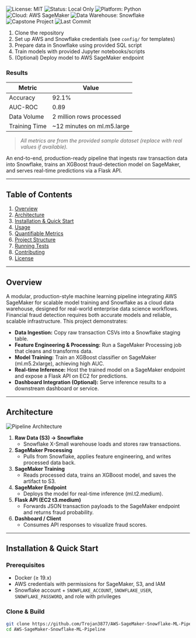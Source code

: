 ![License: MIT](https://img.shields.io/badge/license-MIT-green.svg)
![Status: Local Only](https://img.shields.io/badge/status-local--only-blue)
![Platform: Python](https://img.shields.io/badge/platform-python-blue)
![Cloud: AWS SageMaker](https://img.shields.io/badge/cloud-AWS--SageMaker-orange)
![Data Warehouse: Snowflake](https://img.shields.io/badge/data--warehouse-Snowflake-lightblue)
![Capstone Project](https://img.shields.io/badge/project-capstone-blueviolet)
![Last Commit](https://img.shields.io/github/last-commit/Trojan3877/AWS-SageMaker-Snowflake-ML-Pipeline)

1. Clone the repository
2. Set up AWS and Snowflake credentials (see `config/` for templates)
3. Prepare data in Snowflake using provided SQL script
4. Train models with provided Jupyter notebooks/scripts
5. (Optional) Deploy model to AWS SageMaker endpoint

### Results

| Metric        | Value         |
|---------------|--------------|
| Accuracy      | 92.1%        |
| AUC-ROC       | 0.89         |
| Data Volume   | 2 million rows processed |
| Training Time | ~12 minutes on ml.m5.large |

> *All metrics are from the provided sample dataset (replace with real values if available).*





An end-to-end, production-ready pipeline that ingests raw transaction data into Snowflake, trains an XGBoost fraud-detection model on SageMaker, and serves real-time predictions via a Flask API.  

---

## Table of Contents

1. [Overview](#overview)  
2. [Architecture](#architecture)  
3. [Installation & Quick Start](#installation--quick-start)  
4. [Usage](#usage)  
5. [Quantifiable Metrics](#quantifiable-metrics)  
6. [Project Structure](#project-structure)  
7. [Running Tests](#running-tests)  
8. [Contributing](#contributing)  
9. [License](#license)  

---

## Overview
A modular, production-style machine learning pipeline integrating AWS SageMaker for scalable model training and Snowflake as a cloud data warehouse, designed for real-world enterprise data science workflows.
Financial fraud detection requires both accurate models and reliable, scalable infrastructure. This project demonstrates:

- **Data Ingestion:** Copy raw transaction CSVs into a Snowflake staging table.  
- **Feature Engineering & Processing:** Run a SageMaker Processing job that cleans and transforms data.  
- **Model Training:** Train an XGBoost classifier on SageMaker (ml.m5.2xlarge), achieving high AUC.  
- **Real-time Inference:** Host the trained model on a SageMaker endpoint and expose a Flask API on EC2 for predictions.  
- **Dashboard Integration (Optional):** Serve inference results to a downstream dashboard or service.

---

## Architecture

![Pipeline Architecture](docs/architecture.png)

1. **Raw Data (S3) → Snowflake**  
   - Snowflake X-Small warehouse loads and stores raw transactions.  
2. **SageMaker Processing**  
   - Pulls from Snowflake, applies feature engineering, and writes processed data back.  
3. **SageMaker Training**  
   - Reads processed data, trains an XGBoost model, and saves the artifact to S3.  
4. **SageMaker Endpoint**  
   - Deploys the model for real-time inference (ml.t2.medium).  
5. **Flask API (EC2 t3.medium)**  
   - Forwards JSON transaction payloads to the SageMaker endpoint and returns fraud probability.  
6. **Dashboard / Client**  
   - Consumes API responses to visualize fraud scores.

---

## Installation & Quick Start

### Prerequisites

- Docker (≥ 19.x)  
- AWS credentials with permissions for SageMaker, S3, and IAM  
- Snowflake account + `SNOWFLAKE_ACCOUNT`, `SNOWFLAKE_USER`, `SNOWFLAKE_PASSWORD`, and role with privileges  

### Clone & Build

```bash
git clone https://github.com/Trojan3877/AWS-SageMaker-Snowflake-ML-Pipeline.git
cd AWS-SageMaker-Snowflake-ML-Pipeline
